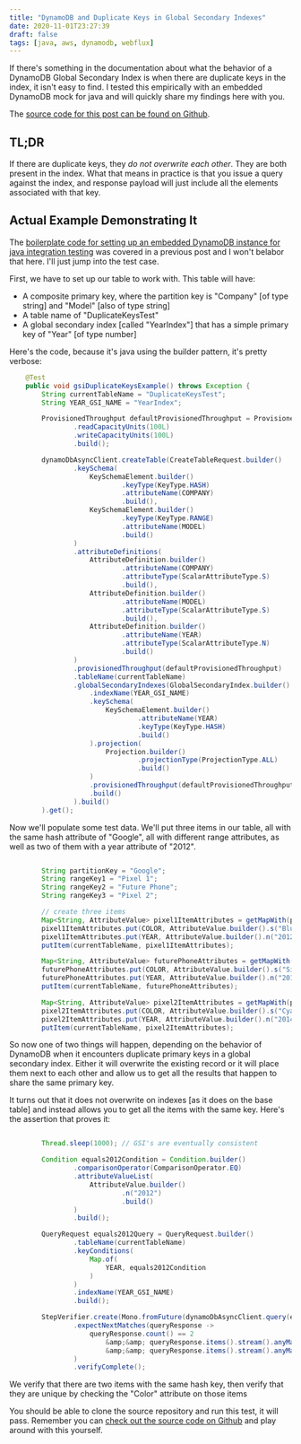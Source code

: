 ```yaml
---
title: "DynamoDB and Duplicate Keys in Global Secondary Indexes"
date: 2020-11-01T23:27:39
draft: false
tags: [java, aws, dynamodb, webflux]
---
```


If there's something in the documentation about what the behavior of a DynamoDB Global Secondary Index is when there are duplicate keys in the index, it isn't easy to find. I tested this empirically with an embedded DynamoDB mock for java and will quickly share my findings here with you.

The [source code for this post can be found on Github](https://github.com/nfisher23/webflux-and-dynamo/blob/master/src/test/java/com/nickolasfisher/reactivedynamo/PhoneServiceTest.java#L565).

## TL;DR

If there are duplicate keys, they _do not overwrite each other_. They are both present in the index. What that means in practice is that you issue a query against the index, and response payload will just include all the elements associated with that key.

## Actual Example Demonstrating It

The [boilerplate code for setting up an embedded DynamoDB instance for java integration testing](https://nickolasfisher.com/blog/Configuring-an-In-Memory-DynamoDB-instance-with-Java-for-Integration-Testing) was covered in a previous post and I won't belabor that here. I'll just jump into the test case.

First, we have to set up our table to work with. This table will have:

- A composite primary key, where the partition key is "Company" \[of type string\] and "Model" \[also of type string\]
- A table name of "DuplicateKeysTest"
- A global secondary index \[called "YearIndex"\] that has a simple primary key of "Year" \[of type number\]

Here's the code, because it's java using the builder pattern, it's pretty verbose:

```java
    @Test
    public void gsiDuplicateKeysExample() throws Exception {
        String currentTableName = "DuplicateKeysTest";
        String YEAR_GSI_NAME = "YearIndex";

        ProvisionedThroughput defaultProvisionedThroughput = ProvisionedThroughput.builder()
                .readCapacityUnits(100L)
                .writeCapacityUnits(100L)
                .build();

        dynamoDbAsyncClient.createTable(CreateTableRequest.builder()
                .keySchema(
                    KeySchemaElement.builder()
                            .keyType(KeyType.HASH)
                            .attributeName(COMPANY)
                            .build(),
                    KeySchemaElement.builder()
                            .keyType(KeyType.RANGE)
                            .attributeName(MODEL)
                            .build()
                )
                .attributeDefinitions(
                    AttributeDefinition.builder()
                            .attributeName(COMPANY)
                            .attributeType(ScalarAttributeType.S)
                            .build(),
                    AttributeDefinition.builder()
                            .attributeName(MODEL)
                            .attributeType(ScalarAttributeType.S)
                            .build(),
                    AttributeDefinition.builder()
                            .attributeName(YEAR)
                            .attributeType(ScalarAttributeType.N)
                            .build()
                )
                .provisionedThroughput(defaultProvisionedThroughput)
                .tableName(currentTableName)
                .globalSecondaryIndexes(GlobalSecondaryIndex.builder()
                    .indexName(YEAR_GSI_NAME)
                    .keySchema(
                        KeySchemaElement.builder()
                                .attributeName(YEAR)
                                .keyType(KeyType.HASH)
                                .build()
                    ).projection(
                        Projection.builder()
                                .projectionType(ProjectionType.ALL)
                                .build()
                    )
                    .provisionedThroughput(defaultProvisionedThroughput)
                    .build()
                ).build()
        ).get();

```

Now we'll populate some test data. We'll put three items in our table, all with the same hash attribute of "Google", all with different range attributes, as well as two of them with a year attribute of "2012".

```java

        String partitionKey = "Google";
        String rangeKey1 = "Pixel 1";
        String rangeKey2 = "Future Phone";
        String rangeKey3 = "Pixel 2";

        // create three items
        Map<String, AttributeValue> pixel1ItemAttributes = getMapWith(partitionKey, rangeKey1);
        pixel1ItemAttributes.put(COLOR, AttributeValue.builder().s("Blue").build());
        pixel1ItemAttributes.put(YEAR, AttributeValue.builder().n("2012").build());
        putItem(currentTableName, pixel1ItemAttributes);

        Map<String, AttributeValue> futurePhoneAttributes = getMapWith(partitionKey, rangeKey2);
        futurePhoneAttributes.put(COLOR, AttributeValue.builder().s("Silver").build());
        futurePhoneAttributes.put(YEAR, AttributeValue.builder().n("2012").build());
        putItem(currentTableName, futurePhoneAttributes);

        Map<String, AttributeValue> pixel2ItemAttributes = getMapWith(partitionKey, rangeKey3);
        pixel2ItemAttributes.put(COLOR, AttributeValue.builder().s("Cyan").build());
        pixel2ItemAttributes.put(YEAR, AttributeValue.builder().n("2014").build());
        putItem(currentTableName, pixel2ItemAttributes);

```

So now one of two things will happen, depending on the behavior of DynamoDB when it encounters duplicate primary keys in a global secondary index. Either it will overwrite the existing record or it will place them next to each other and allow us to get all the results that happen to share the same primary key.

It turns out that it does not overwrite on indexes \[as it does on the base table\] and instead allows you to get all the items with the same key. Here's the assertion that proves it:

```java

        Thread.sleep(1000); // GSI's are eventually consistent

        Condition equals2012Condition = Condition.builder()
                .comparisonOperator(ComparisonOperator.EQ)
                .attributeValueList(
                    AttributeValue.builder()
                            .n("2012")
                            .build()
                )
                .build();

        QueryRequest equals2012Query = QueryRequest.builder()
                .tableName(currentTableName)
                .keyConditions(
                    Map.of(
                        YEAR, equals2012Condition
                    )
                )
                .indexName(YEAR_GSI_NAME)
                .build();

        StepVerifier.create(Mono.fromFuture(dynamoDbAsyncClient.query(equals2012Query)))
                .expectNextMatches(queryResponse ->
                    queryResponse.count() == 2
                        &amp;&amp; queryResponse.items().stream().anyMatch(m -> m.get(COLOR).s().equals("Blue"))
                        &amp;&amp; queryResponse.items().stream().anyMatch(m -> m.get(COLOR).s().equals("Silver"))
                )
                .verifyComplete();

```

We verify that there are two items with the same hash key, then verify that they are unique by checking the "Color" attribute on those items

You should be able to clone the source repository and run this test, it will pass. Remember you can [check out the source code on Github](https://github.com/nfisher23/webflux-and-dynamo/blob/master/src/test/java/com/nickolasfisher/reactivedynamo/PhoneServiceTest.java#L565) and play around with this yourself.
